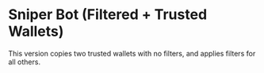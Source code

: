 
# Sniper Bot (Filtered + Trusted Wallets)
This version copies two trusted wallets with no filters, and applies filters for all others.
